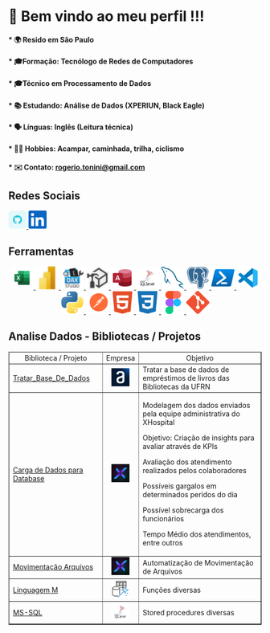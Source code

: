 <!DOCTYPE html>
<html>

# 🙌 Bem vindo ao meu perfil !!!

#### * 🌍  Resido em São Paulo
#### * 🎓Formação: Tecnólogo de Redes de Computadores 
#### * 🎓Técnico em Processamento de Dados
#### * 📚 Estudando: Análise de Dados (XPERIUN, Black Eagle)
#### * 🗣️ Línguas: Inglês (Leitura técnica)
#### * 🚵‍♀️ Hobbies: Acampar, caminhada, trilha, ciclismo
#### * ✉️ Contato: [rogerio.tonini@gmail.com](mailto:rogerio.tonini@gmail.com)

## Redes Sociais
<p align="left">
  <a href="https://www.github.com/RogerioTonini" target="_blank" rel="noreferrer"> 
    <img src="https://github.com/RogerioTonini/RogerioTonini/blob/main/images/github-colored.png" width="36" height="36" /> 
  </a> 
  <a href="https://www.linkedin.com/in/rogerio-tonini" target="_blank" rel="noreferrer"> 
    <img src="https://github.com/RogerioTonini/RogerioTonini/blob/main/images/linkedin.svg" width="36" height="36" /> 
  </a>
</p>

## Ferramentas
<div align="center">
    <!-- Excel -->
    <a href="https://support.microsoft.com/pt-br/excel" target="_blank" rel="noreferrer">
		  <img src="https://github.com/RogerioTonini/RogerioTonini/blob/main/images/excel.png" width="46" height="46" alt="Microsoft Excel" />
    </a>
    <!-- Power BI -->
    <a href="https://www.microsoft.com/pt-br/power-platform/products/power-bi" target="_blank" rel="noreferrer">
		  <img src="https://github.com/RogerioTonini/RogerioTonini/blob/main/images/powerbi.png" width="46" height="46" alt="Power BI" />
    </a>
      <!-- DAX Studio -->
    <a href="https://daxstudio.org" target="_blank" rel="noreferrer">
		  <img src="https://github.com/RogerioTonini/RogerioTonini/blob/main/images/dax-studio.png" width="46" height="46" alt="Dax Studio" />
    </a>
    <!-- Tabular Editor -->
    <a href="https://www.sqlbi.com/tools/tabular-editor" target="_blank" rel="noreferrer">
		  <img src="https://github.com/RogerioTonini/RogerioTonini/blob/main/images/tabular-editor.png" width="46" height="46" alt="Tabular Editor" />
    </a>
    <!-- Microsoft Access -->
    <a href="https://support.microsoft.com/pt-br/access" target="_blank" rel="noreferrer">
		  <img src="https://github.com/RogerioTonini/RogerioTonini/blob/main/images/access.svg" width="46" height="46" alt="Microsoft Access" />
    </a>
    <!-- Microsoft SQL Server -->
    <a href="https://www.microsoft.com/en-us/sql-server" target="_blank" rel="noreferrer">
		  <img src="https://github.com/RogerioTonini/RogerioTonini/blob/main/images/sql-server.png" width="46" height="46" alt="Microsoft SQL Server" />
    </a>
    <!-- MySQL -->
    <a href="https://www.mysql.com/" target="_blank" rel="noreferrer">
		  <img src="https://github.com/RogerioTonini/RogerioTonini/blob/main/images/mysql-colored.svg" width="46" height="46" alt="MySQL" />
    </a>
    <!-- PostGre -->
    <a href="https://www.postgresql.org/" target="_blank" rel="noreferrer">
		  <img src="https://github.com/RogerioTonini/RogerioTonini/blob/main/images/postgresql-colored.svg" width="46" height="46" alt="PostgreSQL" />
    </a>
    <!-- Power Shell -->
    <a href="https://learn.microsoft.com/pt-br/powershell/" target="_blank" rel="noreferrer">
		  <img src="https://github.com/RogerioTonini/RogerioTonini/blob/main/images/powershell.png" width="46" height="46" alt="Power ShellL" />
    </a>
    <!-- Visual Studio Code -->
    <a href="https://code.visualstudio.com/" target="_blank" rel="noreferrer">
		  <img src="https://github.com/RogerioTonini/RogerioTonini/blob/main/images/visualstudiocode.png" width="46" height="46" alt="VS Code" />
    </a>
    <!-- Python -->
    <a href="https://www.python.org/" target="_blank" rel="noreferrer">
		  <img src="https://github.com/RogerioTonini/RogerioTonini/blob/main/images/python-colored.svg" width="46" height="46" alt="Python" />
    </a>
    <!-- Postman -->
    <a href="https://www.postman.com/" target="_blank" rel="noreferrer">
		  <img src="https://github.com/RogerioTonini/RogerioTonini/blob/main/images/postman.svg" width="46" height="46" alt="Python" />
    </a>    
    <!-- HTML -->
    <a href="https://developer.mozilla.org/en-US/docs/Glossary/HTML5" target="_blank" rel="noreferrer">
		  <img src="https://github.com/RogerioTonini/RogerioTonini/blob/main/images/html5-colored.svg" width="46" height="46" alt="HTML5" />
    </a>
    <!-- CSS -->
    <a href="https://www.w3.org/TR/CSS/#css" target="_blank" rel="noreferrer">
		  <img src="https://github.com/RogerioTonini/RogerioTonini/blob/main/images/css3-colored.svg" width="46" height="46" alt="CSS3" />
    </a>
    <!-- Figma -->
    <a href="https://www.figma.com/" target="_blank" rel="noreferrer">
		  <img src="https://github.com/RogerioTonini/RogerioTonini/blob/main/images/figma-colored.svg" width="46" height="46" alt="Figma" />
    </a>
    <!-- Git -->
    <a href="https://git-scm.com/" target="_blank" rel="noreferrer">
      <img src="https://github.com/RogerioTonini/RogerioTonini/blob/main/images/git-colored.svg" width="46" height="46" alt="Git" />
    </a>
</div>

## Analise Dados - Bibliotecas / Projetos
<table border="1" style="width:100%">
  <thead>
    <tr>
        <td align="center">Biblioteca / Projeto</td>
        <td align="center">Empresa</td>
        <td align="center">Objetivo</td>
    </tr>
  </thead>
  <body>
    <tr>
      <td align="left"> <a href="https://github.com/RogerioTonini/AD_7DaysOfCode.io">Tratar_Base_De_Dados</a> </td>
      <td align="center">
        <a href="https://www.alura.com.br/" target="_blank" rel="noreferrer">
          <img src="https://github.com/RogerioTonini/RogerioTonini/blob/main/images/alura.png" width="36" height="36" alt="Alura"/>
        </a>
      </td>
      <td align="left"> Tratar a base de dados de empréstimos de livros das Bibliotecas da UFRN </td>
    </tr>
    <!-- -->
    <tr>
      <td align="left"> <a href="https://github.com/RogerioTonini/AD_XPERIUN_D-007_XHospital_Internacoes">Carga de Dados para Database </a> </td>
      <td align="center"> 
        <img src="https://github.com/RogerioTonini/RogerioTonini/blob/main/images/xperiun.png" width="36" height="36" alt="XPERIUN"/>
      </td>
      <td>
          <p>Modelagem dos dados enviados pela equipe administrativa do XHospital</p>
          <p>Objetivo: Criação de insights para avaliar através de KPIs</p>
          <p>Avaliação dos atendimento realizados pelos colaboradores</p>
          <p>Possíveis gargalos em determinados perídos do dia</p>
          <p>Possível sobrecarga dos funcionários</p>
          <p>Tempo Médio dos atendimentos, entre outros</p>
        </td>
      </td>
    </tr>
    <!-- -->
    <tr>
      <td align="left"> <a href="https://github.com/RogerioTonini/AD_XPERIUN_Python_Basico"> Movimentação Arquivos</a> </td>
      <td align="center"> 
        <a href="https://www.xperiun.com/" target="_blank" rel="noreferrer">                            
          <img src="https://github.com/RogerioTonini/RogerioTonini/blob/main/images/xperiun.png" width="36" height="36" alt="XPERIUN"/>
        </a>
      </td>
      <td align="left"> Automatização de Movimentação de Arquivos</td>
    </tr>
    <!-- -->
    <tr> 
      <td align="left"> <a href="https://github.com/RogerioTonini/Ling_M"> Linguagem M</a> </td> 
      <td align="center">
          <a href="https://learn.microsoft.com/pt-br/powerquery-m/" target="_blank" rel="noreferrer">
            <img src="https://github.com/RogerioTonini/RogerioTonini/blob/main/images/powerquery.png" width="36" height="36" alt="Power Query"/>
          </a>
      <td align="left"> Funções diversas</td>
    </tr>          
    <!-- -->
    <tr> 
      <td align="left"> <a href="https://github.com/RogerioTonini/SQL_Comandos_Diversos"> MS-SQL</a> </td> 
      <td align="center">
        <a href="https://www.microsoft.com/en-us/sql-server" target="_blank" rel="noreferrer">
          <img src="https://github.com/RogerioTonini/RogerioTonini/blob/main/images/sql-server.png" width="36" height="36" alt="SQL Server"/>
        </a>
      </td>
      <td align="left"> Stored procedures diversas</td>
    </tr>
  </body>
</table>
</html>